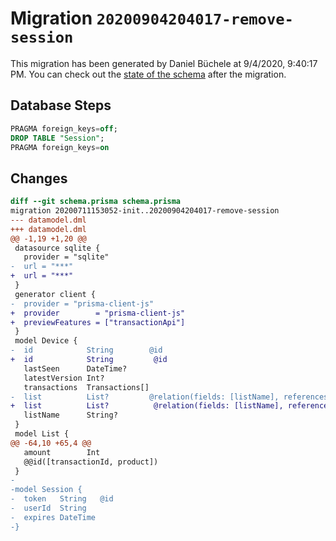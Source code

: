# Migration `20200904204017-remove-session`

This migration has been generated by Daniel Büchele at 9/4/2020, 9:40:17 PM.
You can check out the [state of the schema](./schema.prisma) after the migration.

## Database Steps

```sql
PRAGMA foreign_keys=off;
DROP TABLE "Session";
PRAGMA foreign_keys=on
```

## Changes

```diff
diff --git schema.prisma schema.prisma
migration 20200711153052-init..20200904204017-remove-session
--- datamodel.dml
+++ datamodel.dml
@@ -1,19 +1,20 @@
 datasource sqlite {
   provider = "sqlite"
-  url = "***"
+  url = "***"
 }
 generator client {
-  provider = "prisma-client-js"
+  provider        = "prisma-client-js"
+  previewFeatures = ["transactionApi"]
 }
 model Device {
-  id            String        @id
+  id            String         @id
   lastSeen      DateTime?
   latestVersion Int?
   transactions  Transactions[]
-  list          List?         @relation(fields: [listName], references: [name])
+  list          List?          @relation(fields: [listName], references: [name])
   listName      String?
 }
 model List {
@@ -64,10 +65,4 @@
   amount        Int
   @@id([transactionId, product])
 }
-
-model Session {
-  token   String   @id
-  userId  String
-  expires DateTime
-}
```


